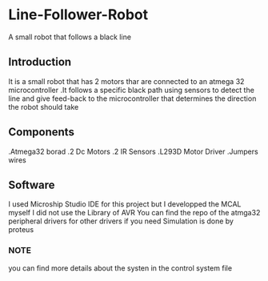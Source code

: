 # Line-Follower-Robot
A small robot that follows a black line
## Introduction
It is a small robot that has 2 motors thar are connected to an atmega 32 microcontroller .It follows a specific black path using sensors to detect the line and give feed-back 
 to the microcontroller that determines the direction the robot should take
 ## Components
 .Atmega32 borad
 .2 Dc Motors
 .2 IR Sensors
 .L293D Motor Driver
 .Jumpers wires
 ## Software
 I used Microship Studio IDE for this project but I developped the MCAL  myself
 I did not use the Library of AVR
 You can find the repo of the atmga32 peripheral drivers for other drivers if you need
 Simulation is done by proteus 
 ### NOTE
 you can find more details about the systen in the control system file
